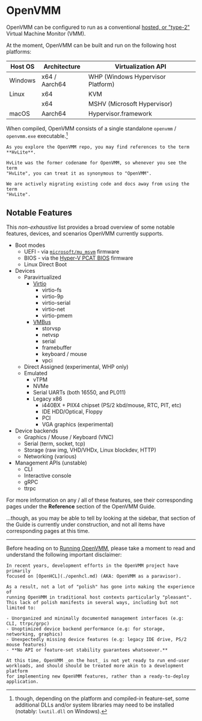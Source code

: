 # OpenVMM

OpenVMM can be configured to run as a conventional [hosted, or
"type-2"](https://en.wikipedia.org/wiki/Hypervisor#Classification) Virtual
Machine Monitor (VMM).

At the moment, OpenVMM can be built and run on the following host platforms:

| Host OS | Architecture  | Virtualization API                |
| ------- | ------------- | --------------------------------- |
| Windows | x64 / Aarch64 | WHP (Windows Hypervisor Platform) |
| Linux   | x64           | KVM                               |
|         | x64           | MSHV (Microsoft Hypervisor)       |
| macOS   | Aarch64       | Hypervisor.framework              |

When compiled, OpenVMM consists of a single standalone `openvmm` / `openvmm.exe`
executable.[^dlls]

```admonish note
As you explore the OpenVMM repo, you may find references to the term **HvLite**.

HvLite was the former codename for OpenVMM, so whenever you see the term
"HvLite", you can treat it as synonymous to "OpenVMM".

We are actively migrating existing code and docs away from using the term
"HvLite".
```

## Notable Features

This *non-exhaustive* list provides a broad overview of some notable features,
devices, and scenarios OpenVMM currently supports.

- Boot modes
    - UEFI - via [`microsoft/mu_msvm`](https://github.com/microsoft/mu_msvm) firmware
    - BIOS - via the [Hyper-V PCAT BIOS](../reference/devices/firmware/pcat_bios.md) firmware
    - Linux Direct Boot
- Devices
  - Paravirtualized
    - [Virtio](https://wiki.osdev.org/Virtio)
      - virtio-fs
      - virtio-9p
      - virtio-serial
      - virtio-net
      - virtio-pmem
    - [VMBus](https://docs.kernel.org/virt/hyperv/vmbus.html)
      - storvsp
      - netvsp
      - serial
      - framebuffer
      - keyboard / mouse
      - vpci
  - Direct Assigned (experimental, WHP only)
  - Emulated
    - vTPM
    - NVMe
    - Serial UARTs (both 16550, and PL011)
    - Legacy x86
      - i440BX + PIIX4 chipset (PS/2 kbd/mouse, RTC, PIT, etc)
      - IDE HDD/Optical, Floppy
      - PCI
      - VGA graphics (experimental)
- Device backends
  - Graphics / Mouse / Keyboard (VNC)
  - Serial (term, socket, tcp)
  - Storage (raw img, VHD/VHDx, Linux blockdev, HTTP)
  - Networking (various)
- Management APIs (unstable)
  - CLI
  - Interactive console
  - gRPC
  - ttrpc

For more information on any / all of these features, see their corresponding
pages under the **Reference** section of the OpenVMM Guide.

...though, as you may be able to tell by looking at the sidebar, that section of
the Guide is currently under construction, and not all items have corresponding
pages at this time.

* * *

Before heading on to [Running OpenVMM](./openvmm/run.md), please take a moment
to read and understand the following important disclaimer:

```admonish warning title="DISCLAIMER"
In recent years, development efforts in the OpenVMM project have primarily
focused on [OpenHCL](./openhcl.md) (AKA: OpenVMM as a paravisor).

As a result, not a lot of "polish" has gone into making the experience of
running OpenVMM in traditional host contexts particularly "pleasant".
This lack of polish manifests in several ways, including but not limited to:

- Unorganized and minimally documented management interfaces (e.g: CLI, ttrpc/grpc)
- Unoptimized device backend performance (e.g: for storage, networking, graphics)
- Unexpectedly missing device features (e.g: legacy IDE drive, PS/2 mouse features)
- **No API or feature-set stability guarantees whatsoever.**

At this time, OpenVMM _on the host_ is not yet ready to run end-user
workloads, and should should be treated more akin to a development platform
for implementing new OpenVMM features, rather than a ready-to-deploy
application.
```

[^dlls]: though, depending on the platform and compiled-in feature-set, some
    additional DLLs and/or system libraries may need to be installed (notably:
    `lxutil.dll` on Windows).
